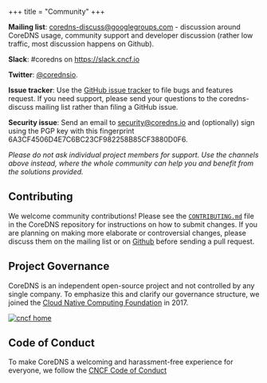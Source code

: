 +++
title = "Community"
+++

**Mailing list**: [coredns-discuss@googlegroups.com](mailto:coredns-discuss@googlegroups.com) - discussion
around CoreDNS usage, community support and developer discussion (rather low traffic, most
discussion happens on Github).

**Slack**: #coredns on https://slack.cncf.io

**Twitter**: [@corednsio](https://twitter.com/corednsio).

**Issue tracker**: Use the [GitHub issue tracker](https://github.com/coredns/coredns/issues)
to file bugs and features request. If you need support, please send your questions to the
coredns-discuss mailing list rather than filing a GitHub issue.

**Security issue**: Send an email to [security@coredns.io](mailto:team@coredns.io) and (optionally)
sign using the PGP key with this fingerprint 6A3CF4506D4E7C6BC23CF982258B85CF3880D0F6.

*Please do not ask individual project members for support. Use the channels above instead, where the
whole community can help you and benefit from the solutions provided.*

## Contributing
We welcome community contributions! Please see the
[`CONTRIBUTING.md`](https://github.com/coredns/coredns/blob/master/CONTRIBUTING.md)
file in the CoreDNS
repository for instructions on how to submit changes. If you are planning on making more elaborate
or controversial changes, please discuss them on the mailing list or on
[Github](https://github.com/coredns/coredns/issues/new)
before sending a pull request.

## Project Governance
CoreDNS is an independent open-source project and not controlled by any single company.
To emphasize this and clarify our governance structure, we joined the [Cloud Native Computing
Foundation](https://cncf.io) in 2017.

<a href="https://cncf.io/"><img src="/images/cncf-logo.png" alt="cncf home"></a>

## Code of Conduct
To make CoreDNS a welcoming and harassment-free experience for everyone, we follow the [CNCF Code
of Conduct](https://github.com/cncf/foundation/blob/master/code-of-conduct.md)
